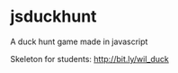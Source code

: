 # jsduckhunt
A duck hunt game made in javascript



Skeleton for students: http://bit.ly/wil_duck



